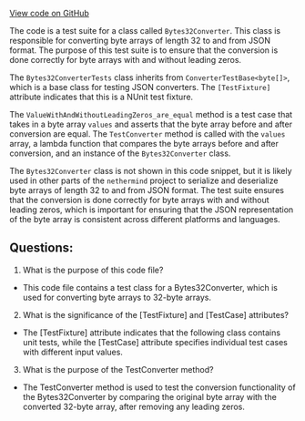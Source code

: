 [View code on GitHub](https://github.com/nethermindeth/nethermind/Nethermind.Core.Test/Json/ByteArray32ConverterTests.cs)

The code is a test suite for a class called `Bytes32Converter`. This class is responsible for converting byte arrays of length 32 to and from JSON format. The purpose of this test suite is to ensure that the conversion is done correctly for byte arrays with and without leading zeros.

The `Bytes32ConverterTests` class inherits from `ConverterTestBase<byte[]>`, which is a base class for testing JSON converters. The `[TestFixture]` attribute indicates that this is a NUnit test fixture.

The `ValueWithAndWithoutLeadingZeros_are_equal` method is a test case that takes in a byte array `values` and asserts that the byte array before and after conversion are equal. The `TestConverter` method is called with the `values` array, a lambda function that compares the byte arrays before and after conversion, and an instance of the `Bytes32Converter` class.

The `Bytes32Converter` class is not shown in this code snippet, but it is likely used in other parts of the `nethermind` project to serialize and deserialize byte arrays of length 32 to and from JSON format. The test suite ensures that the conversion is done correctly for byte arrays with and without leading zeros, which is important for ensuring that the JSON representation of the byte array is consistent across different platforms and languages.
## Questions: 
 1. What is the purpose of this code file?
- This code file contains a test class for a Bytes32Converter, which is used for converting byte arrays to 32-byte arrays.

2. What is the significance of the [TestFixture] and [TestCase] attributes?
- The [TestFixture] attribute indicates that the following class contains unit tests, while the [TestCase] attribute specifies individual test cases with different input values.

3. What is the purpose of the TestConverter method?
- The TestConverter method is used to test the conversion functionality of the Bytes32Converter by comparing the original byte array with the converted 32-byte array, after removing any leading zeros.